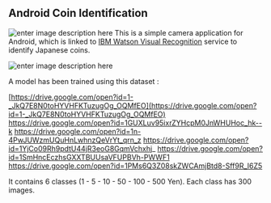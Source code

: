 ## Android Coin Identification


![enter image description here](https://lh3.googleusercontent.com/wVtfl89XeVbVhtZJeAG8E92rfRyseM2zccAaLQkhQCMijfUlkqMSDInW_gZg1gdcX4meyjZdVi3a)
This is a simple camera application for Android, which is linked to [IBM Watson Visual Recognition](https://console.bluemix.net/catalog/services/visual-recognition) service to identify Japanese coins. 

![enter image description here](https://lh3.googleusercontent.com/rkuZCXan4-CL25BOxtcFVSCS-KkGP5ZTy41-uRTWH1i0tHWZ5BlbjLdXZzbdEeCOTnOKJ-PfO5v3)

A model has been trained using this dataset :

[https://drive.google.com/open?id=1-_JkQ7E8N0toHYVHFKTuzugOg_OQMfEO](https://drive.google.com/open?id=1-_JkQ7E8N0toHYVHFKTuzugOg_OQMfEO)
https://drive.google.com/open?id=1GUXLuv95ixrZYHcpM0JnWHUHoc_hk--k
https://drive.google.com/open?id=1n-4PwJUWzmUQuHnLwhnzQeVrYt_qrn_z
https://drive.google.com/open?id=1YjCo09Rh9pdtU44jR3eoG8GqmVchxhj_
https://drive.google.com/open?id=1SmHncEczhsGXXTBUUsaVFUPBVh-PWWF1
https://drive.google.com/open?id=1PMs6Q3Z08skZWCAmjBtd8-Sff9R_I6Z5

It contains 6 classes (1 - 5 - 10 - 50 - 100 - 500 Yen). Each class has 300 images.


  

